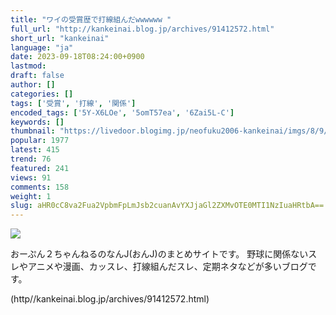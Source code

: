 ```yaml
---
title: "ワイの受賞歴で打線組んだwwwwww "
full_url: "http://kankeinai.blog.jp/archives/91412572.html"
short_url: "kankeinai"
language: "ja"
date: 2023-09-18T08:24:00+0900
lastmod: 
draft: false
author: []
categories: []
tags: ['受賞', '打線', '関係']
encoded_tags: ['5Y-X6LOe', '5omT57ea', '6Zai5L-C']
keywords: []
thumbnail: "https://livedoor.blogimg.jp/neofuku2006-kankeinai/imgs/8/9/89abe639-s.png"
popular: 1977
latest: 415
trend: 76
featured: 241
views: 91
comments: 158
weight: 1
slug: aHR0cC8va2Fua2VpbmFpLmJsb2cuanAvYXJjaGl2ZXMvOTE0MTI1NzIuaHRtbA==
---
```


![](https://livedoor.blogimg.jp/neofuku2006-kankeinai/imgs/8/9/89abe639-s.png)

<div> <p id='blog-description'>おーぷん２ちゃんねるのなんJ(おんJ)のまとめサイトです。 野球に関係ないスレやアニメや漫画、カッスレ、打線組んだスレ、定期ネタなどが多いブログです。</p> </div>

(http//kankeinai.blog.jp/archives/91412572.html)
